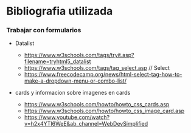 # Bibliografia utilizada

### Trabajar con formularios

- Datalist
  - https://www.w3schools.com/tags/tryit.asp?filename=tryhtml5_datalist
  - https://www.w3schools.com/tags/tag_select.asp // Select
  - https://www.freecodecamp.org/news/html-select-tag-how-to-make-a-dropdown-menu-or-combo-list/

- cards y informacion sobre imagenes en cards
  - https://www.w3schools.com/howto/howto_css_cards.asp
  - https://www.w3schools.com/howto/howto_css_image_card.asp
  - https://www.youtube.com/watch?v=h2x4YTI6WeE&ab_channel=WebDevSimplified